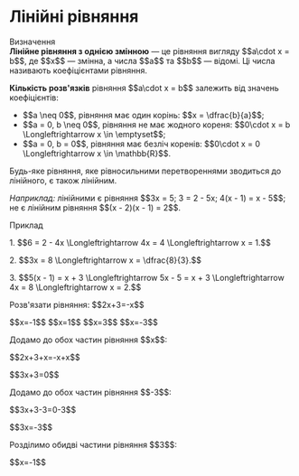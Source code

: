 # Лiнiйнi рiвняння

<div class="space">
<div class="eoz-wrap">
<span class="eoz">Визначення</span>
<div class="eoz-text">
<b>Лінійне рівняння з однією змінною</b> — це рівняння вигляду $$a\cdot x = b$$, де $$x$$ — змінна, а числа $$a$$ та $$b$$ — відомі. Ці числа називають коефіцієнтами рівняння.
</div>
</div>
</div>

<p><b>Кількість розв'язків</b> рівняння $$a\cdot x = b$$ залежить від значень коефіцієнтів:</p>

<ul>
<li>$$a \neq 0$$, рівняння має один корінь: $$x = \dfrac{b}{a}$$;</li>
<div class="space"></div>
<li>$$a = 0, b \neq 0$$, рівняння не має жодного кореня: $$0\cdot x = b \Longleftrightarrow x \in \emptyset$$;</li>
<div class="space"></div>
<li>$$a = 0, b = 0$$, рівняння має безліч коренів: $$0\cdot x = 0 \Longleftrightarrow x \in \mathbb{R}$$.</li>
</ul>

<p>Будь-яке рівняння, яке рівносильними перетвореннями зводиться до лінійного, є також лінійним.</p>
<div class="space"></div>
<p><i>Наприклад:</i> лінійними є рівняння $$3x = 5; 3 = 2 - 5x; 4(x - 1) = x - 5$$; не є лінійним рівняння $$(x - 2)(x - 1) = 2$$.</p>
<div class="space"></div>
<div class="space">
<div class="task-wrap">
<span class="task">Приклад</span>
<div class="task-text">
<p>1. $$6 = 2 - 4x \Longleftrightarrow 4x = 4 \Longleftrightarrow x = 1.$$</p>
<p>2. $$3x = 8 \Longleftrightarrow x = \dfrac{8}{3}.$$</p>
<p>3. $$5(x - 1) = x + 3 \Longleftrightarrow 5x - 5 = x + 3 \Longleftrightarrow 4x = 8 \Longleftrightarrow x = 2.$$</p>
</div>
</div>
</div>

<quiz correctLabel="correct" incorrectLabel="incorrect" checkLabel="check">
    <question text="">
        <p>Розв'язати рівняння: $$2x+3=-x$$</p>
        <answer correct> $$x=-1$$</answer>
        <answer> $$x=1$$</answer>
        <answer> $$x=3$$</answer>
        <answer> $$x=-3$$</answer>
        <explanation>
        <p>Додамо до обох частин рівняння $$x$$:</p>
        <p>$$2x+3+x=-x+x$$</p>
        <p>$$3x+3=0$$</p>
        <p>Додамо до обох частин рівняння $$-3$$:</p>
        <p>$$3x+3-3=0-3$$</p>
        <p>$$3x=-3$$</p>
        <p>Розділимо обидві частини рівняння $$3$$:</p>
        <p>$$x=-1$$</p>
        </explanation>
        </question>
</quiz>

